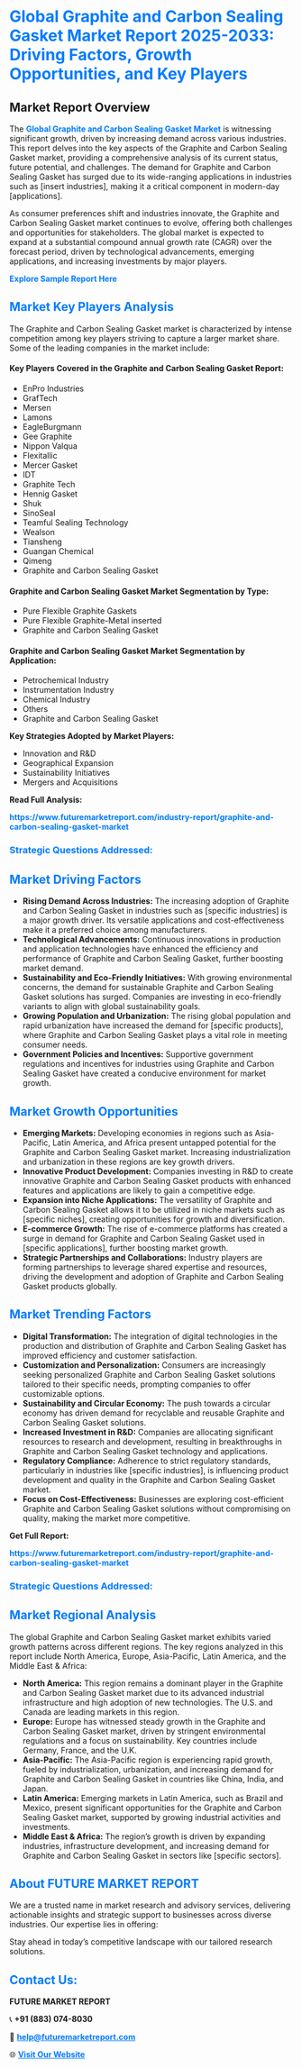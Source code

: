 <h1 style="color: #007BFF;">Global Graphite and Carbon Sealing Gasket Market Report 2025-2033: Driving Factors, Growth Opportunities, and Key Players</h1>

<section id="overview">
<h2>Market Report Overview</h2>
<p>The <a href="https://www.futuremarketreport.com/industry-report/graphite-and-carbon-sealing-gasket-market" style="color: #007BFF; text-decoration: none;"><strong>Global Graphite and Carbon Sealing Gasket Market</strong></a> is witnessing significant growth, driven by increasing demand across various industries. This report delves into the key aspects of the Graphite and Carbon Sealing Gasket market, providing a comprehensive analysis of its current status, future potential, and challenges. The demand for Graphite and Carbon Sealing Gasket has surged due to its wide-ranging applications in industries such as [insert industries], making it a critical component in modern-day [applications].</p>
<p>As consumer preferences shift and industries innovate, the Graphite and Carbon Sealing Gasket market continues to evolve, offering both challenges and opportunities for stakeholders. The global market is expected to expand at a substantial compound annual growth rate (CAGR) over the forecast period, driven by technological advancements, emerging applications, and increasing investments by major players.</p>
</section>

<section id="overview">
<p><a href="https://www.futuremarketreport.com/request-sample/reportId=30470" style="color: #007BFF; text-decoration: none;"><strong>Explore Sample Report Here</strong></a></p>
</section>

<section id="key-players">
<h2 style="color: #007BFF;">Market Key Players Analysis</h2>
<p>The Graphite and Carbon Sealing Gasket market is characterized by intense competition among key players striving to capture a larger market share. Some of the leading companies in the market include:</p>
<h4>Key Players Covered in the Graphite and Carbon Sealing Gasket Report:</h4>
<ul><li>EnPro Industries</li><li>GrafTech</li><li>Mersen</li><li>Lamons</li><li>EagleBurgmann</li><li>Gee Graphite</li><li>Nippon Valqua</li><li>Flexitallic</li><li>Mercer Gasket</li><li>IDT</li><li>Graphite Tech</li><li>Hennig Gasket</li><li>Shuk</li><li>SinoSeal</li><li>Teamful Sealing Technology</li><li>Wealson</li><li>Tiansheng</li><li>Guangan Chemical</li><li>Qimeng</li><li>Graphite and Carbon Sealing Gasket</li></ul>
<h4>Graphite and Carbon Sealing Gasket Market Segmentation by Type:</h4>
<ul><li>Pure Flexible Graphite Gaskets</li><li>Pure Flexible Graphite-Metal inserted</li><li>Graphite and Carbon Sealing Gasket</li></ul>

<h4>Graphite and Carbon Sealing Gasket Market Segmentation by Application:</h4>
<ul><li>Petrochemical Industry</li><li>Instrumentation Industry</li><li>Chemical Industry</li><li>Others</li><li>Graphite and Carbon Sealing Gasket</li></ul>
<p><strong>Key Strategies Adopted by Market Players:</strong></p>
<ul>
<li>Innovation and R&D</li>
<li>Geographical Expansion</li>
<li>Sustainability Initiatives</li>
<li>Mergers and Acquisitions</li>
</ul>
</section>

<section>
<p><strong>Read Full Analysis: </strong></p><a href="https://www.futuremarketreport.com/industry-report/graphite-and-carbon-sealing-gasket-market" style="color: #007BFF; text-decoration: none;"><strong>https://www.futuremarketreport.com/industry-report/graphite-and-carbon-sealing-gasket-market</strong></a>
<h3 style="color: #007BFF;">Strategic Questions Addressed:</h3>
</section>

<section id="driving-factors">
<h2 style="color: #007BFF;">Market Driving Factors</h2>
<ul>
<li><strong>Rising Demand Across Industries:</strong> The increasing adoption of Graphite and Carbon Sealing Gasket in industries such as [specific industries] is a major growth driver. Its versatile applications and cost-effectiveness make it a preferred choice among manufacturers.</li>
<li><strong>Technological Advancements:</strong> Continuous innovations in production and application technologies have enhanced the efficiency and performance of Graphite and Carbon Sealing Gasket, further boosting market demand.</li>
<li><strong>Sustainability and Eco-Friendly Initiatives:</strong> With growing environmental concerns, the demand for sustainable Graphite and Carbon Sealing Gasket solutions has surged. Companies are investing in eco-friendly variants to align with global sustainability goals.</li>
<li><strong>Growing Population and Urbanization:</strong> The rising global population and rapid urbanization have increased the demand for [specific products], where Graphite and Carbon Sealing Gasket plays a vital role in meeting consumer needs.</li>
<li><strong>Government Policies and Incentives:</strong> Supportive government regulations and incentives for industries using Graphite and Carbon Sealing Gasket have created a conducive environment for market growth.</li>
</ul>
</section>

<section id="growth-opportunities">
<h2 style="color: #007BFF;">Market Growth Opportunities</h2>
<ul>
<li><strong>Emerging Markets:</strong> Developing economies in regions such as Asia-Pacific, Latin America, and Africa present untapped potential for the Graphite and Carbon Sealing Gasket market. Increasing industrialization and urbanization in these regions are key growth drivers.</li>
<li><strong>Innovative Product Development:</strong> Companies investing in R&D to create innovative Graphite and Carbon Sealing Gasket products with enhanced features and applications are likely to gain a competitive edge.</li>
<li><strong>Expansion into Niche Applications:</strong> The versatility of Graphite and Carbon Sealing Gasket allows it to be utilized in niche markets such as [specific niches], creating opportunities for growth and diversification.</li>
<li><strong>E-commerce Growth:</strong> The rise of e-commerce platforms has created a surge in demand for Graphite and Carbon Sealing Gasket used in [specific applications], further boosting market growth.</li>
<li><strong>Strategic Partnerships and Collaborations:</strong> Industry players are forming partnerships to leverage shared expertise and resources, driving the development and adoption of Graphite and Carbon Sealing Gasket products globally.</li>
</ul>
</section>

<section id="trending-factors">
<h2 style="color: #007BFF;">Market Trending Factors</h2>
<ul>
<li><strong>Digital Transformation:</strong> The integration of digital technologies in the production and distribution of Graphite and Carbon Sealing Gasket has improved efficiency and customer satisfaction.</li>
<li><strong>Customization and Personalization:</strong> Consumers are increasingly seeking personalized Graphite and Carbon Sealing Gasket solutions tailored to their specific needs, prompting companies to offer customizable options.</li>
<li><strong>Sustainability and Circular Economy:</strong> The push towards a circular economy has driven demand for recyclable and reusable Graphite and Carbon Sealing Gasket solutions.</li>
<li><strong>Increased Investment in R&D:</strong> Companies are allocating significant resources to research and development, resulting in breakthroughs in Graphite and Carbon Sealing Gasket technology and applications.</li>
<li><strong>Regulatory Compliance:</strong> Adherence to strict regulatory standards, particularly in industries like [specific industries], is influencing product development and quality in the Graphite and Carbon Sealing Gasket market.</li>
<li><strong>Focus on Cost-Effectiveness:</strong> Businesses are exploring cost-efficient Graphite and Carbon Sealing Gasket solutions without compromising on quality, making the market more competitive.</li>
</ul>
</section>

<section>
<p><strong>Get Full Report: </strong></p><a href="https://www.futuremarketreport.com/industry-report/graphite-and-carbon-sealing-gasket-market" style="color: #007BFF; text-decoration: none;"><strong>https://www.futuremarketreport.com/industry-report/graphite-and-carbon-sealing-gasket-market</strong></a>
<h3 style="color: #007BFF;">Strategic Questions Addressed:</h3>
</section>


<section id="regional-analysis">
<h2 style="color: #007BFF;">Market Regional Analysis</h2>
<p>The global Graphite and Carbon Sealing Gasket market exhibits varied growth patterns across different regions. The key regions analyzed in this report include North America, Europe, Asia-Pacific, Latin America, and the Middle East & Africa:</p>
<ul>
<li><strong>North America:</strong> This region remains a dominant player in the Graphite and Carbon Sealing Gasket market due to its advanced industrial infrastructure and high adoption of new technologies. The U.S. and Canada are leading markets in this region.</li>
<li><strong>Europe:</strong> Europe has witnessed steady growth in the Graphite and Carbon Sealing Gasket market, driven by stringent environmental regulations and a focus on sustainability. Key countries include Germany, France, and the U.K.</li>
<li><strong>Asia-Pacific:</strong> The Asia-Pacific region is experiencing rapid growth, fueled by industrialization, urbanization, and increasing demand for Graphite and Carbon Sealing Gasket in countries like China, India, and Japan.</li>
<li><strong>Latin America:</strong> Emerging markets in Latin America, such as Brazil and Mexico, present significant opportunities for the Graphite and Carbon Sealing Gasket market, supported by growing industrial activities and investments.</li>
<li><strong>Middle East & Africa:</strong> The region’s growth is driven by expanding industries, infrastructure development, and increasing demand for Graphite and Carbon Sealing Gasket in sectors like [specific sectors].</li>
</ul>
</section>

<footer>
<h2 style="color: #007BFF;">About FUTURE MARKET REPORT</h2>
<p>We are a trusted name in market research and advisory services, delivering actionable insights and strategic support to businesses across diverse industries. Our expertise lies in offering:</p>

<p>Stay ahead in today’s competitive landscape with our tailored research solutions.</p>

<h2 style="color: #007BFF;">Contact Us:</h2>
<p><strong>FUTURE MARKET REPORT</strong></p>
<p>📞 <strong>+91 (883) 074-8030</strong></p>
<p>📧 <strong><a href="mailto:help@futuremarketreport.com" style="color: #007BFF;">help@futuremarketreport.com</a></strong></p>
<p>🌐 <strong><a href="https://www.futuremarketreport.com/" style="color: #007BFF;">Visit Our Website</a></strong></p>
</footer>